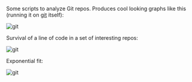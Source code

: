 Some scripts to analyze Git repos. Produces cool looking graphs like this (running it on [git](https://github.com/git/git) itself):

![git](https://raw.githubusercontent.com/erikbern/git-of-theseus/master/pics/git.png)

Survival of a line of code in a set of interesting repos:

![git](https://raw.githubusercontent.com/erikbern/git-of-theseus/master/pics/projects-survival.png)

Exponential fit:

![git](https://raw.githubusercontent.com/erikbern/git-of-theseus/master/pics/projects-survival-exp-fit.png)
